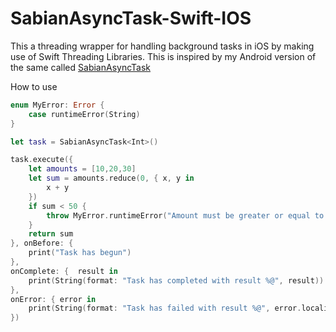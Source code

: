 # SabianAsyncTask-Swift-IOS
This a threading wrapper for handling background tasks in iOS by making use of Swift Threading Libraries. This is inspired by my Android version of the same called [SabianAsyncTask](https://github.com/bryosabian/SabianAsyncTask)

How to use

```swift
enum MyError: Error {
    case runtimeError(String)
}

let task = SabianAsyncTask<Int>()

task.execute({
    let amounts = [10,20,30]
    let sum = amounts.reduce(0, { x, y in
        x + y
    })
    if sum < 50 {
        throw MyError.runtimeError("Amount must be greater or equal to 50")
    }
    return sum
}, onBefore: {
    print("Task has begun")
},
onComplete: {  result in
    print(String(format: "Task has completed with result %@", result))
},
onError: { error in
    print(String(format: "Task has failed with result %@", error.localizedDescription))
})
               
```


               
